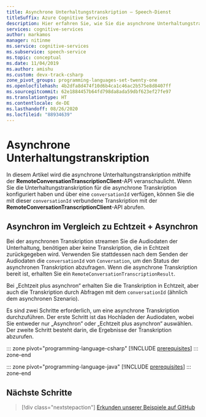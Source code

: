 ```yaml
---
title: Asynchrone Unterhaltungstranskription – Speech-Dienst
titleSuffix: Azure Cognitive Services
description: Hier erfahren Sie, wie Sie die asynchrone Unterhaltungstranskription mit dem Speech-Dienst verwenden. Nur für Java und C# verfügbar.
services: cognitive-services
author: markamos
manager: nitinme
ms.service: cognitive-services
ms.subservice: speech-service
ms.topic: conceptual
ms.date: 11/04/2019
ms.author: amishu
ms.custom: devx-track-csharp
zone_pivot_groups: programming-languages-set-twenty-one
ms.openlocfilehash: 4b2dfa8d474f10d6b4ca1c46ac2b575e8d8407ff
ms.sourcegitcommit: 62e1884457b64fd798da8ada59dbf623ef27fe97
ms.translationtype: HT
ms.contentlocale: de-DE
ms.lasthandoff: 08/26/2020
ms.locfileid: "88934639"
---
```

# <a name="asynchronous-conversation-transcription"></a>Asynchrone Unterhaltungstranskription

In diesem Artikel wird die asynchrone Unterhaltungstranskription mithilfe der **RemoteConversationTranscriptionClient**-API veranschaulicht. Wenn Sie die Unterhaltungstranskription für die asynchrone Transkription konfiguriert haben und über eine `conversationId` verfügen, können Sie die mit dieser `conversationId` verbundene Transkription mit der **RemoteConversationTranscriptionClient**-API abrufen.

## <a name="asynchronous-vs-real-time--asynchronous"></a>Asynchron im Vergleich zu Echtzeit + Asynchron

Bei der asynchronen Transkription streamen Sie die Audiodaten der Unterhaltung, benötigen aber keine Transkription, die in Echtzeit zurückgegeben wird. Verwenden Sie stattdessen nach dem Senden der Audiodaten die `conversationId` von `Conversation`, um den Status der asynchronen Transkription abzufragen. Wenn die asynchrone Transkription bereit ist, erhalten Sie ein `RemoteConversationTranscriptionResult`.

Bei „Echtzeit plus asynchron“ erhalten Sie die Transkription in Echtzeit, aber auch die Transkription durch Abfragen mit dem `conversationId` (ähnlich dem asynchronen Szenario).

Es sind zwei Schritte erforderlich, um eine asynchrone Transkription durchzuführen. Der erste Schritt ist das Hochladen der Audiodaten, wobei Sie entweder nur „Asynchron“ oder „Echtzeit plus asynchron“ auswählen. Der zweite Schritt besteht darin, die Ergebnisse der Transkription abzurufen.

::: zone pivot="programming-language-csharp"
[!INCLUDE [prerequisites](includes/how-to/remote-conversation/csharp/examples.md)]
::: zone-end

::: zone pivot="programming-language-java"
[!INCLUDE [prerequisites](includes/how-to/remote-conversation/java/examples.md)]
::: zone-end


## <a name="next-steps"></a>Nächste Schritte

> [!div class="nextstepaction"]
> [Erkunden unserer Beispiele auf GitHub](https://aka.ms/csspeech/samples)
